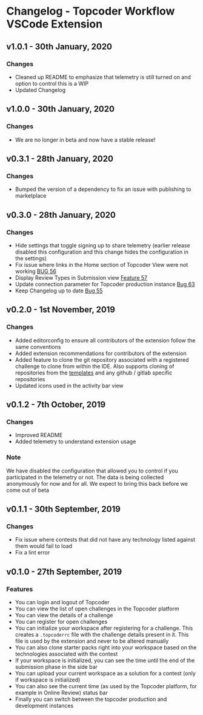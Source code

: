 # Changelog - Topcoder Workflow VSCode Extension

## v1.0.1 - 30th January, 2020

### Changes

- Cleaned up README to emphasize that telemetry is still turned on and option to control this is a WIP
- Updated Changelog

## v1.0.0 - 30th January, 2020

### Changes

- We are no longer in beta and now have a stable release!

## v0.3.1 - 28th January, 2020

### Changes

- Bumped the version of a dependency to fix an issue with publishing to marketplace

## v0.3.0 - 28th January, 2020

### Changes

- Hide settings that toggle signing up to share telemetry (earlier release disabled this configuration and this change hides the configuration in the settings)
- Fix issue where links in the Home section of Topcoder View were not working [BUG 56](https://github.com/topcoder-platform/ide-ext-vscode/issues/56)
- Display Review Types in Submission view [Feature 57](https://github.com/topcoder-platform/ide-ext-vscode/issues/57)
- Update connection parameter for Topcoder production instance [Bug 63](https://github.com/topcoder-platform/ide-ext-vscode/issues/63)
- Keep Changelog up to date [Bug 55](https://github.com/topcoder-platform/ide-ext-vscode/issues/55)

## v0.2.0 - 1st November, 2019

### Changes

- Added editorconfig to ensure all contributors of the extension follow the same conventions
- Added extension recommendations for contributors of the extension
- Added feature to clone the git repository associated with a registered challenge to clone from within the IDE. Also supports cloning of repositories from the [templates](https://github.com/topcoder-platform-templates) and any github / gitlab specific repositories
- Updated icons used in the activity bar view

## v0.1.2 - 7th October, 2019

### Changes

- Improved README
- Added telemetry to understand extension usage

### Note

We have disabled the configuration that allowed you to control if you participated in the telemetry or not. The data is being collected anonymously for now and for all. We expect to bring this back before we come out of beta

## v0.1.1 - 30th September, 2019

### Changes

- Fix issue where contests that did not have any technology listed against them would fail to load
- Fix a lint error

## v0.1.0 - 27th September, 2019

### Features

- You can login and logout of Topcoder
- You can view the list of open challenges in the Topcoder platform
- You can view the details of a challenge
- You can register for open challenges
- You can initialize your workspace after registering for a challenge. This creates a `.topcoderrc` file with the challenge details present in it. This file is used by the extension and never to be altered manually
- You can also clone starter packs right into your workspace based on the technologies associated with the contest
- If your workspace is initialized, you can see the time until the end of the submission phase in the side bar
- You can upload your current workspace as a solution for a contest (only if workspace is initialized)
- You can also see the current time (as used by the Topcoder platform, for example in Online Review) status bar
- Finally you can switch between the topcoder production and development instances
